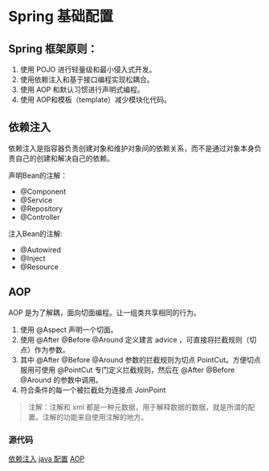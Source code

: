 # Spring 基础配置

## Spring 框架原则：

1. 使用 POJO 进行轻量级和最小侵入式开发。
2. 使用依赖注入和基于接口编程实现松耦合。
3. 使用 AOP 和默认习惯进行声明式编程。
4. 使用 AOP和模板（template）减少模块化代码。

## 依赖注入

依赖注入是指容器负责创建对象和维护对象间的依赖关系，而不是通过对象本身负责自己的创建和解决自己的依赖。

声明Bean的注解：

+ @Component
+ @Service
+ @Repository
+ @Controller

注入Bean的注解:

+ @Autowired
+ @Inject
+ @Resource

## AOP

AOP 是为了解耦，面向切面编程。让一组类共享相同的行为。

1. 使用 @Aspect 声明一个切面。
2. 使用 @After @Before @Around 定义建言 advice ，可直接将拦截规则（切点）作为参数。
3. 其中 @After @Before @Around 参数的拦截规则为切点 PointCut。方便切点服用可使用 @PointCut 专门定义拦截规则，然后在
 @After @Before @Around 的参数中调用。
4. 符合条件的每一个被拦截处为连接点 JoinPoint

> 注解：注解和 xml 都是一种元数据，用于解释数据的数据，就是所谓的配置。注解的功能来自使用注解的地方。

### 源代码

[依赖注入](../spring-base/src/main/java/com/xc/spring/di/anno)
[java 配置](../spring-base/src/main/java/com/xc/spring/di/javaconfig)
[AOP](../spring-base/src/main/java/com/xc/spring/di/aop)
